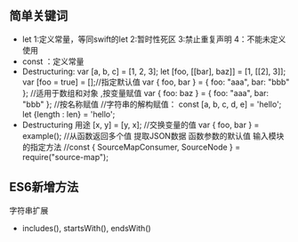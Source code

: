 

##  简单关键词

- let  1:定义常量，等同swift的let 2:暂时性死区 3:禁止重复声明 4：不能未定义使用
- const ：定义常量
- Destructuring:
     var [a, b, c] = [1, 2, 3]; let [foo, [[bar], baz]] = [1, [[2], 3]];
     var [foo = true] = [];//指定默认值
     var { foo, bar } = { foo: "aaa", bar: "bbb" }; //适用于数组和对象 ,按变量赋值
     var { foo: baz } = { foo: "aaa", bar: "bbb" }; //按名称赋值
    //字符串的解构赋值：
    const [a, b, c, d, e] = 'hello';
    let {length : len} = 'hello';
- Destructuring 用途
    [x, y] = [y, x]; //交换变量的值
    var { foo, bar } = example(); //从函数返回多个值
    提取JSON数据
    函数参数的默认值
    输入模块的指定方法 //const { SourceMapConsumer, SourceNode } = require("source-map");


## ES6新增方法

字符串扩展

- includes(), startsWith(), endsWith()